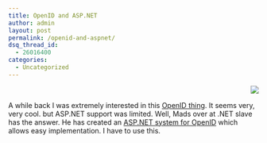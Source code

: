 ```yaml
---
title: OpenID and ASP.NET
author: admin
layout: post
permalink: /openid-and-aspnet/
dsq_thread_id:
  - 26016400
categories:
  - Uncategorized
---
```

&nbsp;<img src="http://images.lotas-smartman.net/image.ashx?id=1f2a01c5-cbf1-4fab-a8cd-a6c9a146ae8b" align="right" /> 

A while back I was extremely interested in this [OpenID thing][1]. It seems very, very cool. but ASP.NET support was limited. Well, Mads over at .NET slave has the answer. He has created an [ASP.NET system for OpenID][2] which allows easy implementation. I have to use this.

 [1]: http://youtube.com/watch?v=xcmY8Pk-qEk
 [2]: http://blog.madskristensen.dk/post/OpenID-implementation-in-Csharp-and-ASPNET.aspx